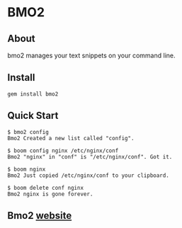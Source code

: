 # BMO2

## About

bmo2 manages your text snippets on your command line.



## Install

    gem install bmo2

## Quick Start

    $ bmo2 config
    Bmo2 Created a new list called "config".

    $ boom config nginx /etc/nginx/conf
    Bmo2 "nginx" in "conf" is "/etc/nginx/conf". Got it.

    $ boom nginx
    Bmo2 Just copied /etc/nginx/conf to your clipboard.

    $ boom delete conf nginx
    Bmo2 nginx is gone forever.


## Bmo2 [website](http://bmo2.com)
